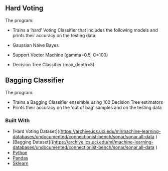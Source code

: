 <!-- GETTING STARTED -->
## Hard Voting

The program:

- Trains a ‘hard’ Voting Classifier that includes the following models and prints their accuracy on the testing data:

 - Gaussian Naïve Bayes
 - Support Vector Machine (gamma=0.5, C=100)
 - Decision Tree Classifier (max_depth=5)

## Bagging Classifier

The program:

- Trains a Bagging Classifier ensemble using 100 Decision Tree estimators
- Prints their accuracy on the ‘out of bag’ samples and on the testing data

### Built With
* [Hard Voting Dataset]((https://archive.ics.uci.edu/ml/machine-learning-databases/undocumented/connectionist-bench/sonar/sonar.all-data ) 
* [Bagging Dataset]((https://archive.ics.uci.edu/ml/machine-learning-databases/undocumented/connectionist-bench/sonar/sonar.all-data ) 
* [Python](https://reactjs.org/)
* [Pandas](https://pandas.pydata.org/)
* [Sklearn](https://scikit-learn.org/)
